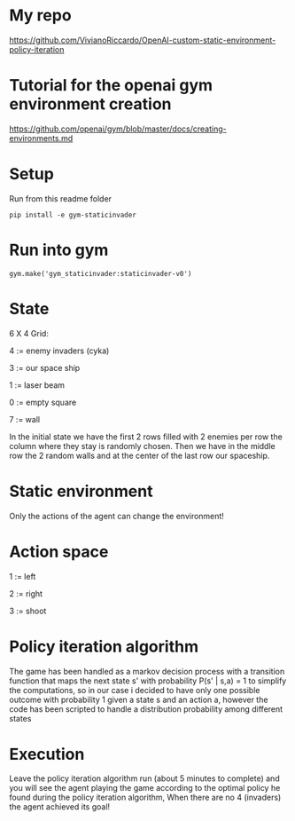 # My repo

https://github.com/VivianoRiccardo/OpenAI-custom-static-environment-policy-iteration

# Tutorial for the openai gym environment creation

https://github.com/openai/gym/blob/master/docs/creating-environments.md

# Setup

Run from this readme folder

```
pip install -e gym-staticinvader
```

# Run into gym

```
gym.make('gym_staticinvader:staticinvader-v0')
```

# State

6 X 4 Grid:

4 := enemy invaders (cyka)

3 := our space ship 

1 := laser beam

0 := empty square

7 := wall

In the initial state we have the first 2 rows filled with 2 enemies per row
the column where they stay is randomly chosen. Then we have in the middle row
the 2 random walls and at the center of the last row our spaceship.

# Static environment

Only the actions of the agent can change the environment!

# Action space

1 := left

2 := right

3 := shoot 

# Policy iteration algorithm

The game has been handled as a markov decision process with a transition function
that maps the next state s' with probability P(s' | s,a) = 1 to simplify the computations, so in our case
i decided to have only one possible outcome with probability 1 given a state s and an action a,
however the code has been scripted to handle a distribution probability among different states

# Execution

Leave the policy iteration algorithm run (about 5 minutes to complete) and you will see
the agent playing the game according to the optimal policy he found during the policy iteration algorithm,
When there are no 4 (invaders) the agent achieved its goal!



